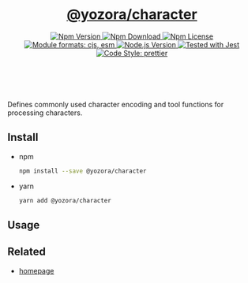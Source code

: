 <header>
  <h1 align="center">
    <a href="https://github.com/yozorajs/yozora/tree/v2.2.0/packages/character#readme">@yozora/character</a>
  </h1>
  <div align="center">
    <a href="https://www.npmjs.com/package/@yozora/character">
      <img
        alt="Npm Version"
        src="https://img.shields.io/npm/v/@yozora/character.svg"
      />
    </a>
    <a href="https://www.npmjs.com/package/@yozora/character">
      <img
        alt="Npm Download"
        src="https://img.shields.io/npm/dm/@yozora/character.svg"
      />
    </a>
    <a href="https://www.npmjs.com/package/@yozora/character">
      <img
        alt="Npm License"
        src="https://img.shields.io/npm/l/@yozora/character.svg"
      />
    </a>
    <a href="#install">
      <img
        alt="Module formats: cjs, esm"
        src="https://img.shields.io/badge/module_formats-cjs%2C%20esm-green.svg"
      />
    </a>
    <a href="https://github.com/nodejs/node">
      <img
        alt="Node.js Version"
        src="https://img.shields.io/node/v/@yozora/character"
      />
    </a>
    <a href="https://github.com/facebook/jest">
      <img
        alt="Tested with Jest"
        src="https://img.shields.io/badge/tested_with-jest-9c465e.svg"
      />
    </a>
    <a href="https://github.com/prettier/prettier">
      <img
        alt="Code Style: prettier"
        src="https://img.shields.io/badge/code_style-prettier-ff69b4.svg?style=flat-square"
      />
    </a>
  </div>
</header>
<br/>

Defines commonly used character encoding and tool functions for processing characters.

## Install

* npm

  ```bash
  npm install --save @yozora/character
  ```

* yarn

  ```bash
  yarn add @yozora/character
  ```

## Usage


## Related

* [homepage][]


[homepage]: https://github.com/yozorajs/yozora/tree/v2.2.0/packages/character#readme
